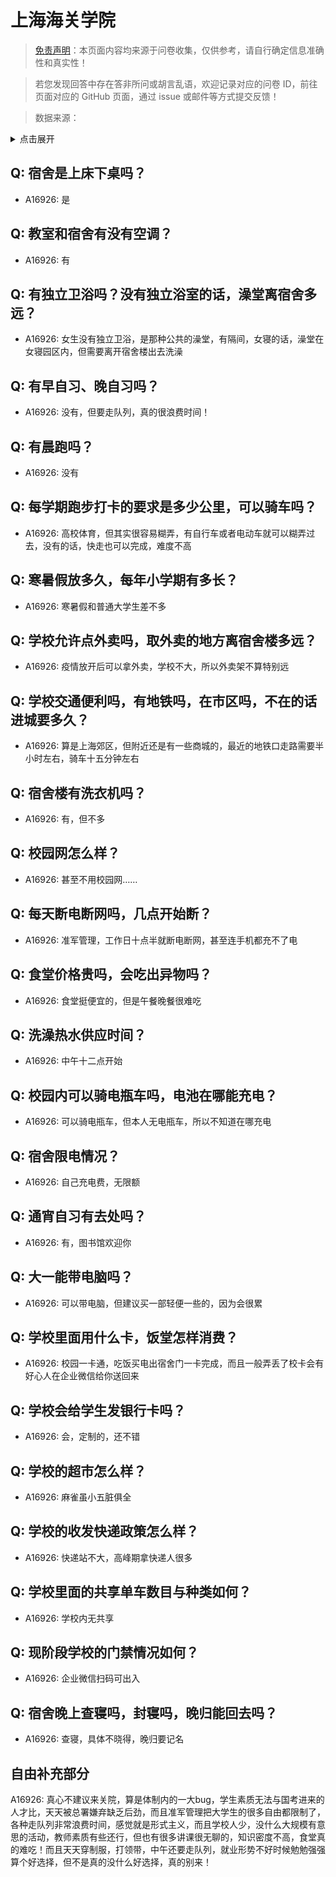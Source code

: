 # 上海海关学院

> [免责声明](https://colleges.chat/#_3)：本页面内容均来源于问卷收集，仅供参考，请自行确定信息准确性和真实性！

> 若您发现回答中存在答非所问或胡言乱语，欢迎记录对应的问卷 ID，前往页面对应的 GitHub 页面，通过 issue 或邮件等方式提交反馈！

> 数据来源：

<details><summary>点击展开</summary>
<ul>
<li>A16926: 匿名 (2023 年 03 月)</li>
</ul>
</details>

## Q: 宿舍是上床下桌吗？

- A16926: 是

## Q: 教室和宿舍有没有空调？

- A16926: 有

## Q: 有独立卫浴吗？没有独立浴室的话，澡堂离宿舍多远？

- A16926: 女生没有独立卫浴，是那种公共的澡堂，有隔间，女寝的话，澡堂在女寝园区内，但需要离开宿舍楼出去洗澡

## Q: 有早自习、晚自习吗？

- A16926: 没有，但要走队列，真的很浪费时间！

## Q: 有晨跑吗？

- A16926: 没有

## Q: 每学期跑步打卡的要求是多少公里，可以骑车吗？

- A16926: 高校体育，但其实很容易糊弄，有自行车或者电动车就可以糊弄过去，没有的话，快走也可以完成，难度不高

## Q: 寒暑假放多久，每年小学期有多长？

- A16926: 寒暑假和普通大学生差不多

## Q: 学校允许点外卖吗，取外卖的地方离宿舍楼多远？

- A16926: 疫情放开后可以拿外卖，学校不大，所以外卖架不算特别远

## Q: 学校交通便利吗，有地铁吗，在市区吗，不在的话进城要多久？

- A16926: 算是上海郊区，但附近还是有一些商城的，最近的地铁口走路需要半小时左右，骑车十五分钟左右

## Q: 宿舍楼有洗衣机吗？

- A16926: 有，但不多

## Q: 校园网怎么样？

- A16926: 甚至不用校园网……

## Q: 每天断电断网吗，几点开始断？

- A16926: 准军管理，工作日十点半就断电断网，甚至连手机都充不了电

## Q: 食堂价格贵吗，会吃出异物吗？

- A16926: 食堂挺便宜的，但是午餐晚餐很难吃

## Q: 洗澡热水供应时间？

- A16926: 中午十二点开始

## Q: 校园内可以骑电瓶车吗，电池在哪能充电？

- A16926: 可以骑电瓶车，但本人无电瓶车，所以不知道在哪充电

## Q: 宿舍限电情况？

- A16926: 自己充电费，无限额

## Q: 通宵自习有去处吗？

- A16926: 有，图书馆欢迎你

## Q: 大一能带电脑吗？

- A16926: 可以带电脑，但建议买一部轻便一些的，因为会很累

## Q: 学校里面用什么卡，饭堂怎样消费？

- A16926: 校园一卡通，吃饭买电出宿舍门一卡完成，而且一般弄丢了校卡会有好心人在企业微信给你送回来

## Q: 学校会给学生发银行卡吗？

- A16926: 会，定制的，还不错

## Q: 学校的超市怎么样？

- A16926: 麻雀虽小五脏俱全

## Q: 学校的收发快递政策怎么样？

- A16926: 快递站不大，高峰期拿快递人很多

## Q: 学校里面的共享单车数目与种类如何？

- A16926: 学校内无共享

## Q: 现阶段学校的门禁情况如何？

- A16926: 企业微信扫码可出入

## Q: 宿舍晚上查寝吗，封寝吗，晚归能回去吗？

- A16926: 查寝，具体不晓得，晚归要记名

## 自由补充部分

A16926: 真心不建议来关院，算是体制内的一大bug，学生素质无法与国考进来的人才比，天天被总署嫌弃缺乏后劲，而且准军管理把大学生的很多自由都限制了，各种走队列非常浪费时间，感觉就是形式主义，而且学校人少，没什么大规模有意思的活动，教师素质有些还行，但也有很多讲课很无聊的，知识密度不高，食堂真的难吃！而且天天穿制服，打领带，中午还要走队列，就业形势不好时候勉勉强强算个好选择，但不是真的没什么好选择，真的别来！